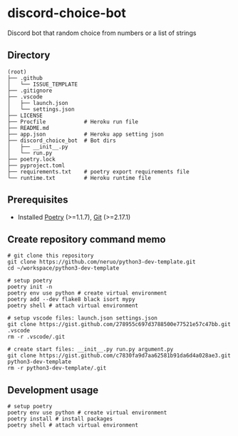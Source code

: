 # discord-choice-bot

Discord bot that random choice from numbers or a list of strings

## Directory

```shell
(root)
├── .github
│   └── ISSUE_TEMPLATE
├── .gitignore
├── .vscode
│   ├── launch.json
│   └── settings.json
├── LICENSE
├── Procfile            # Heroku run file
├── README.md
├── app.json            # Heroku app setting json
├── discord_choice_bot  # Bot dirs
│   ├── __init__.py
│   └── run.py
├── poetry.lock
├── pyproject.toml
├── requirements.txt    # poetry export requirements file
└── runtime.txt         # Heroku runtime file
```

## Prerequisites

- Installed [Poetry](https://github.com/python-poetry/poetry) (>=1.1.7), [Git](https://git-scm.com/) (>=2.17.1)

## Create repository command memo

```shell
# git clone this repository
git clone https://github.com/neruo/python3-dev-template.git
cd ~/workspace/python3-dev-template

# setup poetry
poetry init -n
poetry env use python # create virtual environment
poetry add --dev flake8 black isort mypy
poetry shell # attach virtual environment

# setup vscode files: launch.json settings.json
git clone https://gist.github.com/278955c697d3788500e77521e57c47bb.git .vscode
rm -r .vscode/.git

# create start files: __init__.py run.py argument.py
git clone https://gist.github.com/c7830fa9d7aa62581b91da6d4a028ae3.git python3-dev-template
rm -r python3-dev-template/.git
```

## Development usage

```shell
# setup poetry
poetry env use python # create virtual environment
poetry install # install packages
poetry shell # attach virtual environment
```
